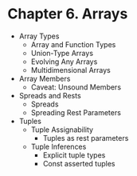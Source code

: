 # Chapter 6. Arrays

- Array Types
  - Array and Function Types
  - Union-Type Arrays
  - Evolving Any Arrays
  - Multidimensional Arrays
- Array Members
  - Caveat: Unsound Members
- Spreads and Rests
  - Spreads
  - Spreading Rest Parameters
- Tuples
  - Tuple Assignability
    - Tuples as rest parameters
  - Tuple Inferences
    - Explicit tuple types
    - Const asserted tuples
